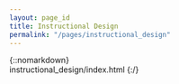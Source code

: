 ```yaml
---
layout: page_id
title: Instructional Design
permalink: "/pages/instructional_design"
---
```

{::nomarkdown}  
instructional_design/index.html
{:/}  

